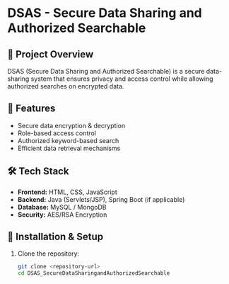 # DSAS - Secure Data Sharing and Authorized Searchable  

## 📌 Project Overview  
DSAS (Secure Data Sharing and Authorized Searchable) is a secure data-sharing system that ensures privacy and access control while allowing authorized searches on encrypted data.  

## 🚀 Features  
- Secure data encryption & decryption  
- Role-based access control  
- Authorized keyword-based search  
- Efficient data retrieval mechanisms  

## 🛠️ Tech Stack  
- **Frontend:** HTML, CSS, JavaScript  
- **Backend:** Java (Servlets/JSP), Spring Boot (if applicable)  
- **Database:** MySQL / MongoDB  
- **Security:** AES/RSA Encryption  

## 🔧 Installation & Setup  
1. Clone the repository:  
   ```sh
   git clone <repository-url>
   cd DSAS_SecureDataSharingandAuthorizedSearchable
